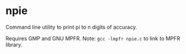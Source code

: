 # npie
Command line utility to print pi to n digits of accuracy.

Requires GMP and GNU MPFR.
Note: ```gcc -lmpfr npie.c``` to link to MPFR library.
